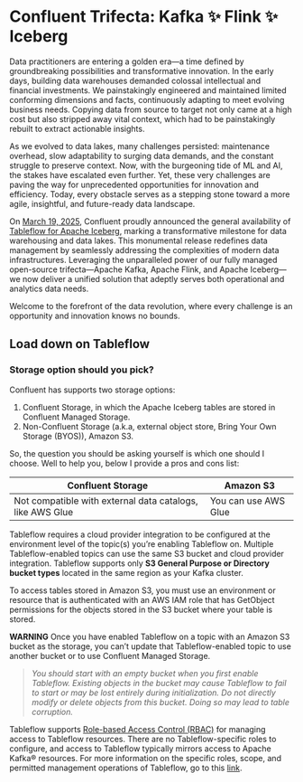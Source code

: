 # Confluent Trifecta: Kafka ✨ Flink ✨ Iceberg

Data practitioners are entering a golden era—a time defined by groundbreaking possibilities and transformative innovation. In the early days, building data warehouses demanded colossal intellectual and financial investments. We painstakingly engineered and maintained limited conforming dimensions and facts, continuously adapting to meet evolving business needs. Copying data from source to target not only came at a high cost but also stripped away vital context, which had to be painstakingly rebuilt to extract actionable insights.

As we evolved to data lakes, many challenges persisted: maintenance overhead, slow adaptability to surging data demands, and the constant struggle to preserve context. Now, with the burgeoning tide of ML and AI, the stakes have escalated even further. Yet, these very challenges are paving the way for unprecedented opportunities for innovation and efficiency. Today, every obstacle serves as a stepping stone toward a more agile, insightful, and future-ready data landscape.

On [March 19, 2025](https://docs.confluent.io/cloud/current/release-notes/index.html#march-19-2025), Confluent proudly announced the general availability of [Tableflow for Apache Iceberg](https://docs.confluent.io/cloud/current/topics/tableflow/overview.html#cloud-tableflow), marking a transformative milestone for data warehousing and data lakes. This monumental release redefines data management by seamlessly addressing the complexities of modern data infrastructures. Leveraging the unparalleled power of our fully managed open-source trifecta—Apache Kafka, Apache Flink, and Apache Iceberg—we now deliver a unified solution that adeptly serves both operational and analytics data needs.

Welcome to the forefront of the data revolution, where every challenge is an opportunity and innovation knows no bounds.

## Load down on Tableflow


### Storage option should you pick?

Confluent has supports two storage options:
1. Confluent Storage, in which the Apache Iceberg tables are stored in Confluent Managed Storage.
2. Non-Confluent Storage (a.k.a, external object store, Bring Your Own Storage (BYOS)), Amazon S3.

So, the question you should be asking yourself is which one should I choose.  Well to help you, below I provide a pros and cons list:

Confluent Storage|Amazon S3
-|-
Not compatible with external data catalogs, like AWS Glue|You can use AWS Glue

Tableflow requires a cloud provider integration to be configured at the environment level of the topic(s) you’re enabling Tableflow on.  Multiple Tableflow-enabled topics can use the same S3 bucket and cloud provider integration. Tableflow supports only **S3 General Purpose or Directory bucket types** located in the same region as your Kafka cluster.

To access tables stored in Amazon S3, you must use an environment or resource that is authenticated with an AWS IAM role that has GetObject permissions for the objects stored in the S3 bucket where your table is stored.

**WARNING** Once you have enabled Tableflow on a topic with an Amazon S3 bucket as the storage, you can’t update that Tableflow-enabled topic to use another bucket or to use Confluent Managed Storage.

> _You should start with an empty bucket when you first enable Tableflow. Existing objects in the bucket may cause Tableflow to fail to start or may be lost entirely during initialization. Do not directly modify or delete objects from this bucket. Doing so may lead to table corruption._

Tableflow supports [Role-based Access Control (RBAC)](https://docs.confluent.io/cloud/current/security/access-control/rbac/overview.html#cloud-rbac) for managing access to Tableflow resources. There are no Tableflow-specific roles to configure, and access to Tableflow typically mirrors access to Apache Kafka® resources.  For more information on the specific roles, scope, and permitted management operations of Tableflow, go to this [link](https://docs.confluent.io/cloud/current/topics/tableflow/operate/tableflow-rbac.html#access-to-tableflow-resources).


